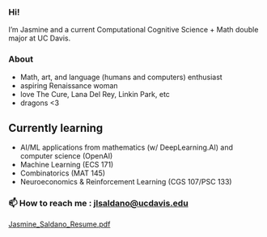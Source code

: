 ### Hi! 
I’m Jasmine and a current Computational Cognitive Science + Math double major at UC Davis. 

### About
- Math, art, and language (humans and computers) enthusiast
- aspiring Renaissance woman
- love The Cure, Lana Del Rey, Linkin Park, etc
- dragons <3

## Currently learning
- AI/ML applications from mathematics (w/ DeepLearning.AI) and computer science (OpenAI)
- Machine Learning (ECS 171)
- Combinatorics (MAT 145)
- Neuroeconomics & Reinforcement Learning (CGS 107/PSC 133)

### 📫 How to reach me : jlsaldano@ucdavis.edu

[Jasmine_Saldano_Resume.pdf](https://github.com/user-attachments/files/22960480/Jasmine_Saldano_Resume.pdf)
